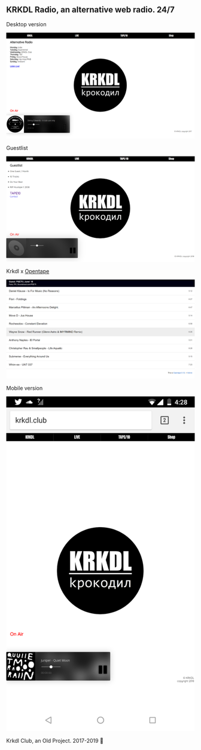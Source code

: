 ## KRKDL Radio, an alternative web radio. 24/7

Desktop version

![This is an image](https://github.com/stanleycharles/kRadio/blob/master/krkdl%20Radio%20Project.png)

Guestlist

![This is an image](https://github.com/stanleycharles/kRadio/blob/master/krkdl%20Radio%20Guestlist.png)

Krkdl x [Opentape](https://github.com/opentape/opentape)

![This is an image](https://github.com/stanleycharles/kRadio/blob/master/krkdl%20Radio%20Opentape.png)


Mobile version

![This is an image](https://github.com/stanleycharles/kRadio/blob/master/krkdl%20Radio%20Mobile%20Version.png)

Krkdl Club, an Old Project. 2017-2019 🍁




